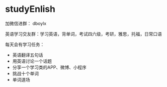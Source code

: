 # studyEnlish

加微信进群： dboylx

英语学习交友群：学习英语，背单词，考试四六级，考研，雅思，托福，日常口语

每天会有学习任务：
- 英语翻译五句话
- 用英语讨论一个话题
- 分享一个学习类的APP、微博、小程序
- 挑战十个单词
- 单词道场

 
